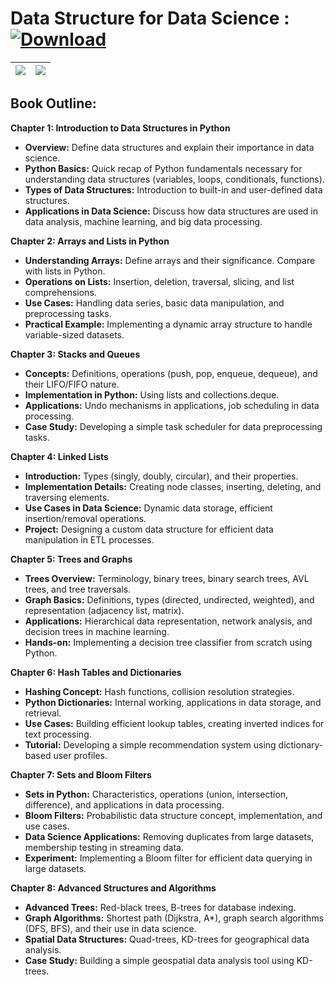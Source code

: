 # Data Structure for Data Science : [![Download](https://img.shields.io/badge/Download-Data_Structure_Guide-blue.svg)](https://raw.githubusercontent.com/ashishpatel26/DataStructure-for-Data-Science/main/Data%20Structure%20Guide%20for%20Data%20Scientist.pdf) 
| ![](images/Outlin1.png) | ![](images/Outlin2.png) |
| ----------------------- | ----------------------- |

**Book Outline:** 
---

**Chapter 1: Introduction to Data Structures in Python**


- **Overview:** Define data structures and explain their importance in data science.
- **Python Basics:** Quick recap of Python fundamentals necessary for understanding data structures (variables, loops, conditionals, functions).
- **Types of Data Structures:** Introduction to built-in and user-defined data structures.
- **Applications in Data Science:** Discuss how data structures are used in data analysis, machine learning, and big data processing.

**Chapter 2: Arrays and Lists in Python**

- **Understanding Arrays:** Define arrays and their significance. Compare with lists in Python.
- **Operations on Lists:** Insertion, deletion, traversal, slicing, and list comprehensions.
- **Use Cases:** Handling data series, basic data manipulation, and preprocessing tasks.
- **Practical Example:** Implementing a dynamic array structure to handle variable-sized datasets.

**Chapter 3: Stacks and Queues**

- **Concepts:** Definitions, operations (push, pop, enqueue, dequeue), and their LIFO/FIFO nature.
- **Implementation in Python:** Using lists and collections.deque.
- **Applications:** Undo mechanisms in applications, job scheduling in data processing.
- **Case Study:** Developing a simple task scheduler for data preprocessing tasks.

**Chapter 4: Linked Lists**

- **Introduction:** Types (singly, doubly, circular), and their properties.
- **Implementation Details:** Creating node classes, inserting, deleting, and traversing elements.
- **Use Cases in Data Science:** Dynamic data storage, efficient insertion/removal operations.
- **Project:** Designing a custom data structure for efficient data manipulation in ETL processes.

**Chapter 5: Trees and Graphs**

- **Trees Overview:** Terminology, binary trees, binary search trees, AVL trees, and tree traversals.
- **Graph Basics:** Definitions, types (directed, undirected, weighted), and representation (adjacency list, matrix).
- **Applications:** Hierarchical data representation, network analysis, and decision trees in machine learning.
- **Hands-on:** Implementing a decision tree classifier from scratch using Python.

**Chapter 6: Hash Tables and Dictionaries**

- **Hashing Concept:** Hash functions, collision resolution strategies.
- **Python Dictionaries:** Internal working, applications in data storage, and retrieval.
- **Use Cases:** Building efficient lookup tables, creating inverted indices for text processing.
- **Tutorial:** Developing a simple recommendation system using dictionary-based user profiles.

**Chapter 7: Sets and Bloom Filters**

- **Sets in Python:** Characteristics, operations (union, intersection, difference), and applications in data processing.
- **Bloom Filters:** Probabilistic data structure concept, implementation, and use cases.
- **Data Science Applications:** Removing duplicates from large datasets, membership testing in streaming data.
- **Experiment:** Implementing a Bloom filter for efficient data querying in large datasets.

**Chapter 8: Advanced Structures and Algorithms**

- **Advanced Trees:** Red-black trees, B-trees for database indexing.
- **Graph Algorithms:** Shortest path (Dijkstra, A*), graph search algorithms (DFS, BFS), and their use in data science.
- **Spatial Data Structures:** Quad-trees, KD-trees for geographical data analysis.
- **Case Study:** Building a simple geospatial data analysis tool using KD-trees.
